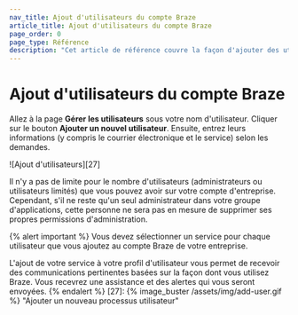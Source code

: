 ```yaml
---
nav_title: Ajout d'utilisateurs du compte Braze
article_title: Ajout d'utilisateurs du compte Braze
page_order: 0
page_type: Référence
description: "Cet article de référence couvre la façon d'ajouter des utilisateurs à votre compte d'entreprise."
---
```


# Ajout d'utilisateurs du compte Braze

Allez à la page **Gérer les utilisateurs** sous votre nom d'utilisateur. Cliquer sur le bouton **Ajouter un nouvel utilisateur**. Ensuite, entrez leurs informations (y compris le courrier électronique et le service) selon les demandes.

!\[Ajout d'utilisateurs\]\[27\]

Il n'y a pas de limite pour le nombre d'utilisateurs (administrateurs ou utilisateurs limités) que vous pouvez avoir sur votre compte d'entreprise. Cependant, s'il ne reste qu'un seul administrateur dans votre groupe d'applications, cette personne ne sera pas en mesure de supprimer ses propres permissions d'administration.

{% alert important %}
Vous devez sélectionner un service pour chaque utilisateur que vous ajoutez au compte Braze de votre entreprise.

L'ajout de votre service à votre profil d'utilisateur vous permet de recevoir des communications pertinentes basées sur la façon dont vous utilisez Braze. Vous recevrez une assistance et des alertes qui vous seront envoyées.
{% endalert %}
[27]: {% image_buster /assets/img/add-user.gif %} "Ajouter un nouveau processus utilisateur"

